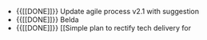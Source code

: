 - {{[[DONE]]}} Update agile process v2.1 with suggestion
- {{[[DONE]]}} Belda
- {{[[DONE]]}} [[Simple plan to rectify tech delivery for 
